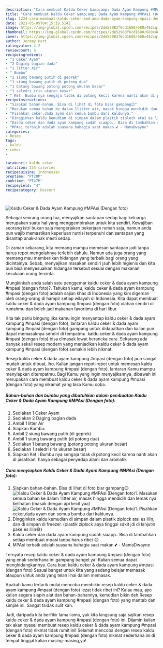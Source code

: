 ```yaml
---
description: "Cara membuat Kaldu Ceker &amp;amp; Dada Ayam Kampung #MPAsi (Dengan foto) Sederhana Untuk Jualan"
title: "Cara membuat Kaldu Ceker &amp;amp; Dada Ayam Kampung #MPAsi (Dengan foto) Sederhana Untuk Jualan"
slug: 1224-cara-membuat-kaldu-ceker-and-amp-dada-ayam-kampung-mpasi-dengan-foto-sederhana-untuk-jualan
date: 2021-05-09T04:15:19.514Z
image: https://img-global.cpcdn.com/recipes/2de52983f6cd1680/680x482cq70/kaldu-ceker-dada-ayam-kampung-mpasi-dengan-foto-foto-resep-utama.jpg
thumbnail: https://img-global.cpcdn.com/recipes/2de52983f6cd1680/680x482cq70/kaldu-ceker-dada-ayam-kampung-mpasi-dengan-foto-foto-resep-utama.jpg
cover: https://img-global.cpcdn.com/recipes/2de52983f6cd1680/680x482cq70/kaldu-ceker-dada-ayam-kampung-mpasi-dengan-foto-foto-resep-utama.jpg
author: Jeremy Hart
ratingvalue: 4.2
reviewcount: 6
recipeingredient:
- "1 Ceker Ayam"
- "2 Daging bagian dada"
- "1 litter Air"
- " Bumbu"
- "2 siung bawang putih di geprek"
- "1 siung bawang putih di potong dua"
- "1 batang bawang potong potong ukuran besar"
- "1 seledri iris ukuran besar"
- " Ket  Bumbu nya sengaja tidak di potong kecil karena nanti akan di pisahkan hanya sebagai penyedap alami dan aromatik"
recipeinstructions:
- "Siapkan bahan-bahan. Bisa di lihat di foto biar gampang😉"
- "Masukan semua bahan ke dalam 1litter air, masak hingga mendidih dan lemak nya kelihatan (masak dengan api kecil yaa)"
- "Pisahkan ceker,dada ayam dan semua bumbu dari kaldunya."
- "Dingginkan kaldu kemudian di simpan dalam plastik ziplock atai es lilin, dan di simpan di freezer. (plastik ziplock aaya tinggal sdkit jdi di lanjutin pake es lilin😅)"
- "Kaldu ceker dan dada ayam kampung sudah siaapp.. Bisa di tambahkan setiap membuat mpasi tanpa harus ribet 😉"
- "MPAsi terbaik adalah suasana bahagia saat makan 💕 - MamaDwayne"
categories:
- Resep
tags:
- kaldu
- ceker
- 

katakunci: kaldu ceker  
nutrition: 255 calories
recipecuisine: Indonesian
preptime: "PT28M"
cooktime: "PT47M"
recipeyield: "4"
recipecategory: Dessert

---
```



![Kaldu Ceker &amp; Dada Ayam Kampung #MPAsi (Dengan foto)](https://img-global.cpcdn.com/recipes/2de52983f6cd1680/680x482cq70/kaldu-ceker-dada-ayam-kampung-mpasi-dengan-foto-foto-resep-utama.jpg)

Sebagai seorang orang tua, menyajikan santapan sedap bagi keluarga merupakan suatu hal yang menggembirakan untuk kita sendiri. Kewajiban seorang istri bukan saja mengerjakan pekerjaan rumah saja, namun anda pun wajib memastikan keperluan nutrisi terpenuhi dan santapan yang disantap anak-anak mesti sedap.

Di zaman  sekarang, kita memang mampu memesan santapan jadi tanpa harus repot mengolahnya terlebih dahulu. Namun ada juga orang yang memang mau memberikan hidangan yang terbaik bagi orang yang dicintainya. Sebab, menyajikan masakan sendiri jauh lebih higienis dan kita pun bisa menyesuaikan hidangan tersebut sesuai dengan makanan kesukaan orang tercinta. 



Mungkinkah anda salah satu penggemar kaldu ceker &amp; dada ayam kampung #mpasi (dengan foto)?. Tahukah kamu, kaldu ceker &amp; dada ayam kampung #mpasi (dengan foto) adalah sajian khas di Indonesia yang kini digemari oleh orang-orang di hampir setiap wilayah di Indonesia. Kita dapat membuat kaldu ceker &amp; dada ayam kampung #mpasi (dengan foto) olahan sendiri di rumahmu dan boleh jadi makanan favoritmu di hari libur.

Kita tak perlu bingung jika kamu ingin menyantap kaldu ceker &amp; dada ayam kampung #mpasi (dengan foto), lantaran kaldu ceker &amp; dada ayam kampung #mpasi (dengan foto) gampang untuk didapatkan dan kalian pun dapat memasaknya sendiri di tempatmu. kaldu ceker &amp; dada ayam kampung #mpasi (dengan foto) bisa dimasak lewat beraneka cara. Sekarang ada banyak sekali resep modern yang menjadikan kaldu ceker &amp; dada ayam kampung #mpasi (dengan foto) semakin lebih nikmat.

Resep kaldu ceker &amp; dada ayam kampung #mpasi (dengan foto) pun sangat mudah untuk dibuat, lho. Kalian jangan repot-repot untuk memesan kaldu ceker &amp; dada ayam kampung #mpasi (dengan foto), lantaran Kamu mampu menyiapkan ditempatmu. Bagi Kamu yang ingin menyajikannya, dibawah ini merupakan cara membuat kaldu ceker &amp; dada ayam kampung #mpasi (dengan foto) yang nikamat yang bisa Kamu coba.

<!--inarticleads1-->

##### Bahan-bahan dan bumbu yang dibutuhkan dalam pembuatan Kaldu Ceker &amp; Dada Ayam Kampung #MPAsi (Dengan foto):

1. Sediakan 1 Ceker Ayam
1. Sediakan 2 Daging bagian dada
1. Ambil 1 litter Air
1. Siapkan  Bumbu:
1. Ambil 2 siung bawang putih (di geprek)
1. Ambil 1 siung bawang putih (di potong dua)
1. Sediakan 1 batang bawang (potong potong ukuran besar)
1. Sediakan 1 seledri (iris ukuran besar)
1. Siapkan  Ket : Bumbu nya sengaja tidak di potong kecil karena nanti akan di pisahkan, hanya sebagai penyedap alami dan aromatik




<!--inarticleads2-->

##### Cara menyiapkan Kaldu Ceker &amp; Dada Ayam Kampung #MPAsi (Dengan foto):

1. Siapkan bahan-bahan. Bisa di lihat di foto biar gampang😉
<img src="https://img-global.cpcdn.com/steps/138fdb4f8111b6ab/160x128cq70/kaldu-ceker-dada-ayam-kampung-mpasi-dengan-foto-langkah-memasak-1-foto.jpg" alt="Kaldu Ceker &amp; Dada Ayam Kampung #MPAsi (Dengan foto)">1. Masukan semua bahan ke dalam 1litter air, masak hingga mendidih dan lemak nya kelihatan (masak dengan api kecil yaa)
<img src="https://img-global.cpcdn.com/steps/b7573d24d86c242c/160x128cq70/kaldu-ceker-dada-ayam-kampung-mpasi-dengan-foto-langkah-memasak-2-foto.jpg" alt="Kaldu Ceker &amp; Dada Ayam Kampung #MPAsi (Dengan foto)">1. Pisahkan ceker,dada ayam dan semua bumbu dari kaldunya.
1. Dingginkan kaldu kemudian di simpan dalam plastik ziplock atai es lilin, dan di simpan di freezer. (plastik ziplock aaya tinggal sdkit jdi di lanjutin pake es lilin😅)
1. Kaldu ceker dan dada ayam kampung sudah siaapp.. Bisa di tambahkan setiap membuat mpasi tanpa harus ribet 😉
1. MPAsi terbaik adalah suasana bahagia saat makan 💕 - MamaDwayne




Ternyata resep kaldu ceker &amp; dada ayam kampung #mpasi (dengan foto) yang enak sederhana ini gampang banget ya! Kalian semua dapat menghidangkannya. Cara buat kaldu ceker &amp; dada ayam kampung #mpasi (dengan foto) Sesuai banget untuk kita yang sedang belajar memasak ataupun untuk anda yang telah lihai dalam memasak.

Apakah kamu tertarik mulai mencoba membikin resep kaldu ceker &amp; dada ayam kampung #mpasi (dengan foto) lezat tidak ribet ini? Kalau mau, ayo kalian segera siapin alat dan bahan-bahannya, kemudian bikin deh Resep kaldu ceker &amp; dada ayam kampung #mpasi (dengan foto) yang mantab dan simple ini. Sangat taidak sulit kan. 

Jadi, daripada kita berfikir lama-lama, yuk kita langsung saja sajikan resep kaldu ceker &amp; dada ayam kampung #mpasi (dengan foto) ini. Dijamin kalian tak akan nyesel membuat resep kaldu ceker &amp; dada ayam kampung #mpasi (dengan foto) nikmat tidak rumit ini! Selamat mencoba dengan resep kaldu ceker &amp; dada ayam kampung #mpasi (dengan foto) nikmat sederhana ini di tempat tinggal kalian masing-masing,ya!.

